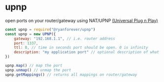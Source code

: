 # upnp
open ports on your router/gateway using NAT/UPNP [(Universal Plug n Play)](https://en.wikipedia.org/wiki/Universal_Plug_and_Play)

```javascript
const upnp = require("@ryanforever/upnp")
const upnp = new UPNP({
    gateway: "192.168.1.1", // i.e. router address
    port: 1337,
    ttl: 0, // time in seconds port should be open. 0 is infinity
    description: "my application port" // optional description of what this port is for
})

upnp.map() // map the port
upnp.unmap() // unmap the port
upnp.getMappings() // returns all mappings on router/gateway
```
